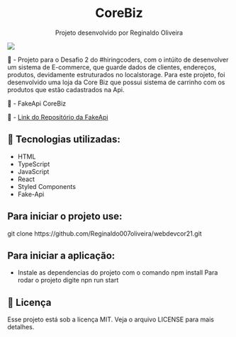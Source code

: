 <h1 align="center">CoreBiz</h1>
<p align="center">Projeto desenvolvido por Reginaldo Oliveira</p>

<img src="./tela1.png">


📖 - Projeto para o Desafio 2 do #hiringcoders, com o intúito de desenvolver um sistema de E-commerce, que guarde dados de clientes, endereços, produtos, devidamente
estruturados no localstorage. Para este projeto, foi desenvolvido uma loja da Core Biz que possui sistema de carrinho com os produtos que estão cadastrados na Api.

📖 - FakeApi CoreBiz

📖 - <a href="https://github.com/reginaldo007oliveira">Link do Repositório da FakeApi</a>

<h2>🚀 Tecnologias utilizadas: </h2>

- HTML
- TypeScript
- JavaScript
- React
- Styled Components
- Fake-Api

<h2>Para iniciar o projeto use: </h2>
git clone https://github.com/Reginaldo007oliveira/webdevcor21.git
<h2>Para iniciar a aplicação:</h2>

- Instale as dependencias do projeto com o comando npm install
  Para rodar o projeto digite npn run start


<h2>📝 Licença</h2>
Esse projeto está sob a licença MIT. Veja o arquivo LICENSE para mais detalhes.
